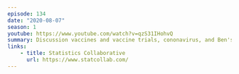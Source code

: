 ```yaml
---
episode: 134
date: "2020-08-07"
season: 1
youtube: https://www.youtube.com/watch?v=qzS31IHohvQ
summary: Discussion vaccines and vaccine trials, cononavirus, and Ben's childhood
links:
    - title: Statistics Collaborative
      url: https://www.statcollab.com/
---
```

